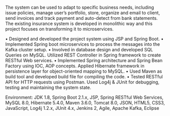 The system can be used to adapt to specific business needs, including issue policies, manage user’s portfolio, store, organize and email to client, send invoices and track payment and auto-detect from bank statements. The existing insurance system is developed in monolithic way and this project focuses on transforming it to microservices.

•	Designed and developed the project system using JSP and Spring Boot.
•	Implemented Spring boot microservices to process the messages into the Kafka cluster setup.
•	Involved in database design and developed SQL Queries on MySQL. Utilized REST Controller in Spring framework to create RESTful Web services. 
•	Implemented Spring architecture and Spring Bean Factory using IOC, AOP concepts. Applied Hibernate framework in persistence layer for object-oriented mapping to MySQL.
•	Used Maven as build tool and developed build file for compiling the code.
•	Tested RESTful API for HTTP requests using Postman.  Used Log4j & JUnit for debugging, testing and maintaining the system state.

Environment: 
JDK 1.8, Spring Boot 2.1.x, JSP, Spring RESTful Web Services, MySQL 8.0, Hibernate 5.4.0, Maven 3.6.0, Tomcat 8.0, JSON, HTML5, CSS3, JavaScript, Log4j 1.2.x, JUnit 4.x, Jenkins 2, Agile, Apache Kafka, Eclipse
